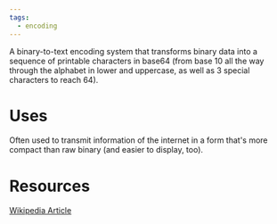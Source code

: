 ```yaml
---
tags:
  - encoding
---
```

A binary-to-text encoding system that transforms binary data into a sequence of printable characters in base64 (from base 10 all the way through the alphabet in lower and uppercase, as well as 3 special characters to reach 64).

# Uses
Often used to transmit information of the internet in a form that's more compact than raw binary (and easier to display, too).
# Resources
[Wikipedia Article](https://en.wikipedia.org/wiki/Base64)